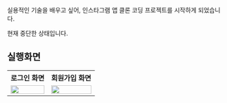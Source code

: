 실용적인 기술을 배우고 싶어, 인스타그램 앱 클론 코딩 프로젝트를 시작하게 되었습니다.

현재 중단한 상태입니다.









## 실행화면

<table>
    <tr>
        <th>로그인 화면</th>
        <th>회원가입 화면</th>
    </tr>
    <tr>
        <td valign="top">
            <img src="https://user-images.githubusercontent.com/102031783/199229023-cb83b44a-ed20-44ce-8bbe-3937c4ac6e9f.gif"  width="100%" />
        </td>
        <td valign="top">
            <img src="https://user-images.githubusercontent.com/102031783/199229085-7c4208a0-a908-48e7-830d-b3d5f669ebd9.gif"  width="100%"/>
        </td>
    </tr>
</table>

